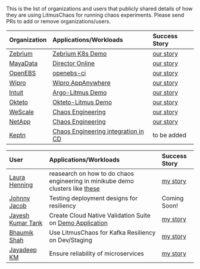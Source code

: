 This is the list of organizations and users that publicly shared details of how they are using LitmusChaos for running chaos experiments. 
Please send PRs to add or remove organizations/users.

| Organization | Applications/Workloads | Success Story |
| :---         | :---               | :---|
|[Zebrium](https://www.zebrium.com?utm_source=github&utm_campaign=litmuschaos_repo)|[Zebrium K8s Demo](https://github.com/zebrium/zebrium-kubernetes-demo)|[our story](https://github.com/litmuschaos/litmus/blob/master/adopters/zebrium.md)|
|[MayaData](https://mayadata.io)|[Director Online](https://director.mayadata.io/)|[our story](https://github.com/litmuschaos/litmus/tree/master/adopters/MayaData_DirectorOnline.md)|
|[OpenEBS](https://openebs.io/)|[openebs-ci](https://openebs.ci/)|[our story](https://github.com/litmuschaos/litmus/tree/master/adopters/openebs.md)|
|[Wipro](https://www.wipro.com/en-IN/infrastructure/wipros-appanywhere/?utm_source=github&utm_campaign=litmuschaos_repo)|[Wipro AppAnywhere](https://www.wipro.com/en-IN/infrastructure/wipros-appanywhere/?utm_source=github&utm_campaign=litmuschaos_repo)|[our story](https://github.com/litmuschaos/litmus/tree/master/adopters/AppAnywhere.md)|
|[Intuit](https://www.intuit.com?utm_source=github&utm_campaign=litmuschaos_repo)|[Argo-Litmus Demo](https://youtu.be/Uwqop-s99LA?t=720)|[our story](https://github.com/litmuschaos/litmus/tree/master/adopters/intuit.md)|
|[Okteto](https://okteto.com)|[Okteto-Litmus Demo](https://okteto.com/blog/chaos-engineering-with-litmus/)| [our story](adopters/okteto.md)|
|[WeScale](https://www.wescale.fr)|[Chaos Engineering](https://blog.wescale.fr/2020/03/19/le-guide-de-chaos-engineering-partie-2/)|[our story](https://github.com/litmuschaos/litmus/blob/master/adopters/wescale.md)|
|[NetApp](https://www.netapp.com)|[Chaos Engineering](https://www.netapp.com/us/index.aspx)|[our story](https://github.com/litmuschaos/litmus/blob/master/adopters/netapp.md)|
| [Keptn](https://keptn.sh) | [Chaos Engineering integration in CD](https://www.youtube.com/watch?v=aa5SzQmv4EQ) | to be added |

| User | Applications/Workloads | Success Story |
| :--- | :--- | :--- |
| [Laura Henning](https://github.com/LaumiH) | reasearch on how to do chaos engineering in minikube demo clusters like [these](https://github.com/LaumiH/k8sstuff) | [my story](https://github.com/litmuschaos/litmus/tree/master/adopters/Laura_Henning_Research_Project.md) |
| [Johnny Jacob](https://github.com/johnnyjacob) | Testing deployment designs for resiliency | Coming Soon! |
| [Jayesh Kumar Tank](https://github.com/k8s-dev) | Create Cloud Native Validation Suite on [Demo Application](https://github.com/k8s-dev/microservices-demo)| [my story](https://github.com/litmuschaos/litmus/tree/master/adopters/Jayesh_Kumar_CloudNative_Validation.md)|
| [Bhaumik Shah](https://github.com/Bhaumik1802) | Use LitmusChaos for Kafka Resiliency on Dev/Staging| [my story](https://github.com/litmuschaos/litmus/tree/master/adopters/Bhaumik_Shah_Kafka_Chaos.md)|
| [Jayadeep KM](https://github.com/kmjayadeep) | Ensure reliability of microservices| [my story](https://github.com/litmuschaos/litmus/tree/master/adopters/jayadeep_microservices.md)|
